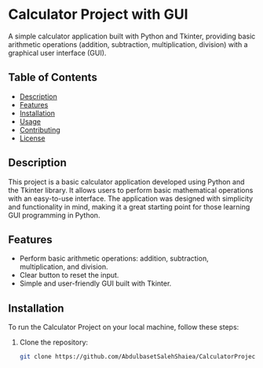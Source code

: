 # Calculator Project with GUI

A simple calculator application built with Python and Tkinter, providing basic arithmetic operations (addition, subtraction, multiplication, division) with a graphical user interface (GUI).

## Table of Contents
- [Description](#description)
- [Features](#features)
- [Installation](#installation)
- [Usage](#usage)
- [Contributing](#contributing)
- [License](#license)

## Description
This project is a basic calculator application developed using Python and the Tkinter library. It allows users to perform basic mathematical operations with an easy-to-use interface. The application was designed with simplicity and functionality in mind, making it a great starting point for those learning GUI programming in Python.

## Features
- Perform basic arithmetic operations: addition, subtraction, multiplication, and division.
- Clear button to reset the input.
- Simple and user-friendly GUI built with Tkinter.

## Installation
To run the Calculator Project on your local machine, follow these steps:
1. Clone the repository:
   ```bash
   git clone https://github.com/AbdulbasetSalehShaiea/CalculatorProject.git
